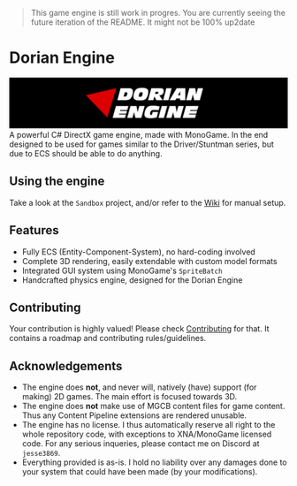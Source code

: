 > This game engine is still work in progres. You are currently seeing the future iteration of the README. It might not be 100% up2date
# Dorian Engine
![Dorian Engine logo](logo.png)
A powerful C# DirectX game engine, made with MonoGame. In the end designed to be used for games similar to the Driver/Stuntman series, but due to ECS should be able to do anything.

## Using the engine
Take a look at the `Sandbox` project, and/or refer to the [Wiki](https://github.com/Jesse2431/Dorian-Engine/wiki) for manual setup.

## Features
- Fully ECS (Entity-Component-System), no hard-coding involved
- Complete 3D rendering, easily extendable with custom model formats
- Integrated GUI system using MonoGame's `SpriteBatch`
- Handcrafted physics engine, designed for the Dorian Engine

## Contributing
Your contribution is highly valued! Please check [Contributing](CONTRIBUTING.md) for that. It contains a roadmap and contributing rules/guidelines.

## Acknowledgements
- The engine does **not**, and never will, natively (have) support (for making) 2D games. The main effort is focused towards 3D.
- The engine does **not** make use of MGCB content files for game content. Thus any Content Pipeline extensions are rendered unusable.
- The engine has no license. I thus automatically reserve all right to the whole repository code, with exceptions to XNA/MonoGame licensed code. For any serious inqueries, please contact me on Discord at `jesse3869`.
- Everything provided is as-is. I hold no liability over any damages done to your system that could have been made (by your modifications).